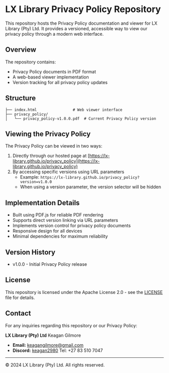# LX Library Privacy Policy Repository

This repository hosts the Privacy Policy documentation and viewer for LX Library (Pty) Ltd. It provides a versioned, accessible way to view our privacy policy through a modern web interface.

## Overview

The repository contains:
- Privacy Policy documents in PDF format
- A web-based viewer implementation
- Version tracking for all privacy policy updates

## Structure

```
├── index.html                # Web viewer interface
├── privacy_policy/
│   └── privacy_policy-v1.0.0.pdf  # Current Privacy Policy version
```

## Viewing the Privacy Policy

The Privacy Policy can be viewed in two ways:
1. Directly through our hosted page at [https://lx-library.github.io/privacy_policy](https://lx-library.github.io/privacy_policy)
2. By accessing specific versions using URL parameters
    - Example: `https://lx-library.github.io/privacy_policy?version=v1.0.0`
    - When using a version parameter, the version selector will be hidden

## Implementation Details

- Built using PDF.js for reliable PDF rendering
- Supports direct version linking via URL parameters
- Implements version control for privacy policy documents
- Responsive design for all devices
- Minimal dependencies for maximum reliability

## Version History

- v1.0.0 - Initial Privacy Policy release

## License

This repository is licensed under the Apache License 2.0 - see the [LICENSE](LICENSE) file for details.

## Contact

For any inquiries regarding this repository or our Privacy Policy:

**LX Library (Pty) Ltd**
Keagan Gilmore
- **Email:** [keagangilmore@gmail.com](mailto:keagangilmore@gmail.com)
- **Discord:** [keagan2980](https://discord.com/users/keagan2980)
Tel: +27 83 510 7047

---
© 2024 LX Library (Pty) Ltd. All rights reserved.
```